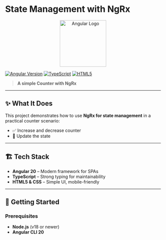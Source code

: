 # State Management with NgRx

<p align="center">
  <a href="https://angular.io">
    <img src="https://angular.io/assets/images/logos/angular/angular.svg" alt="Angular Logo" width="150"/>
  </a>
</p>

[![Angular Version](https://img.shields.io/badge/Angular-20-red)](https://angular.io)
[![TypeScript](https://img.shields.io/badge/TypeScript-3178C6?style=flat&logo=typescript&logoColor=white)](https://www.typescriptlang.org/)
[![HTML5](https://img.shields.io/badge/HTML5-E34F26?style=flat&logo=html5&logoColor=white)](https://developer.mozilla.org/en-US/docs/Web/HTML)

> **A simple Counter with NgRx**

---

## ✨ What It Does
This project demonstrates how to use **NgRx for state management** in a practical counter scenario:

- ✅ Increase and decrease counter 
- 🔄 Update the state 

---

## 🏗️ Tech Stack
- **Angular 20** – Modern framework for SPAs  
- **TypeScript** – Strong typing for maintainability  
- **HTML5 & CSS** – Simple UI, mobile-friendly  

---

## 🚀 Getting Started

### Prerequisites
- **Node.js** (v18 or newer)  
- **Angular CLI 20**


